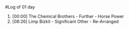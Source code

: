 #Log of 01 day

1. [00:00] The Chemical Brothers - Further - Horse Power
1. [08:26] Limp Bizkit - Significant Other - Re-Arranged
